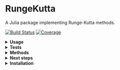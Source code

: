 # RungeKutta

A Julia package implementing Runge-Kutta methods.

[![Build Status](https://github.com/antonuccig/RungeKutta.jl/workflows/CI/badge.svg)](https://github.com/antonuccig/RungeKutta.jl/actions)
[![Coverage](https://codecov.io/gh/antonuccig/RungeKutta.jl/branch/master/graph/badge.svg)](https://codecov.io/gh/antonuccig/RungeKutta.jl)

<details><summary><b>Usage</b></summary>

&nbsp;

Let's say that we want to solve the [simple gravity pendulum problem](https://en.wikipedia.org/wiki/Pendulum_(mathematics)#Simple_gravity_pendulum) using the [midpoint method](https://en.wikipedia.org/wiki/Midpoint_method). Here is how to do it with `RungeKutta`:

```julia
using RungeKutta
f(u, t) = [u[2]; -9.81 * sin(u[1])]
u0 = [0.0; π/2]
tspan = (0.0, 2π)
problem = IVP(f, u0, tspan)
solver = Midpoint(h = 1e-2)
solution = solve(problem, solver)
```

We can plot the obtained `solution` by extracting its fields `u` and `t`, e.g. with the convenient macro `@↓ u, t = solution` from `ArrowMacros`. Alternatively, we can use the predefined recipes:

```julia
using Plots, LaTeXStrings
default(fontfamily = "Computer Modern", fmt = :svg)
plot(
  size = (800, 400),
  plot(solution, xlabel = L"t", label = [L"\theta" L"\omega"], legend = true),
  phaseplot(solution, vars = (1, 2), xlabel = L"\theta", ylabel = L"\omega")
)
# savefig("pendulum.svg")
```

![svg](images/pendulum.svg)

`RungeKutta` comes with some predefined ODE problems, like the [Lorenz system](https://en.wikipedia.org/wiki/Lorenz_system):

```julia
u0 = [2.0, 3.0, -14.0]
tspan = (0.0, 10.0)
problem = Lorenz(u0, tspan)
solver = F45(h = 1e-3)
solution = solve(problem, solver)
plot(solution, xlabel = L"t", label = [L"x" L"y" L"z"], legend = true)
# savefig("lorenz.svg")
```

![svg](images/lorenz.svg)

`RungeKutta` has also predefined recipes to plot stability regions and order stars:

```julia
plot(
  size = (1000, 400),
  stabilityf(RK4(), xlabel = L"\Re(z)", ylabel = L"\Im(z)", colour = :blues),
  orderstarf(RK4(), xlabel = L"\Re(z)", ylabel = L"\Im(z)", colour = :blues)
)
# savefig("regions.svg")
```

![svg](images/regions.svg)

</details>

<details><summary><b>Tests</b></summary>

&nbsp;

[`OrdinaryDiffEq`](https://github.com/SciML/OrdinaryDiffEq.jl) is almost always faster and more efficient than `RungeKutta`, but `RungeKutta` is still competitive in a few cases, thanks to its simple design.

```julia
u0 = [2.0, 3.0, -14.0]
tspan = (0.0, 1.0)
problem = Lorenz(u0 = u0, tspan = tspan)
solver = RK4(h = 1e-3)
# solver = DP54(h = 1e-3)
# solver = CrankNicolson(h = 1e-3)
```

```julia
using BenchmarkTools
@benchmark solve($problem, $solver)
```

```julia
BenchmarkTools.Trial:
  memory estimate:  313.64 KiB
  allocs estimate:  6000
  --------------
  minimum time:     315.252 μs (0.00% GC)
  median time:      337.454 μs (0.00% GC)
  mean time:        470.207 μs (7.79% GC)
  maximum time:     17.859 ms (0.00% GC)
  --------------
  samples:          10000
  evals/sample:     1
```

```julia
# import OrdinaryDiffEq; const DE = OrdinaryDiffEq # v1.0
import OrdinaryDiffEq as DE #v1.6
u0 = [2.0, 3.0, -14.0]
tspan = (0.0, 1.0)
function lorenz!(du, u, p, t)
    du[1] = 10.0 * (u[2] - u[1])
    du[2] = u[1] * (28.0 - u[3]) - u[2]
    du[3] = u[1] * u[2] - 8/3 * u[3]
end
DE_problem = DE.ODEProblem(lorenz!, u0, tspan)
DE_solver = DE.RK4()
# DE_solver = DE.DP5()
# DE_solver = DE.Trapezoid()
```

```julia
@benchmark DE.solve($DE_problem, $DE_solver, dt = 1e-3, adaptive = false)
```

```julia
BenchmarkTools.Trial:
  memory estimate:  448.80 KiB
  allocs estimate:  4034
  --------------
  minimum time:     369.874 μs (0.00% GC)
  median time:      394.468 μs (0.00% GC)
  mean time:        489.820 μs (9.59% GC)
  maximum time:     12.049 ms (95.71% GC)
  --------------
  samples:          9973
  evals/sample:     1
```

</details>

<details><summary><b>Methods</b></summary>

&nbsp;

`RungeKutta.jl` currently supports explicit (`Euler`/`ExplicitEuler`, `Midpoint`/`ExplicitMidpoint`, `Heun2`, `Ralston2`, `Heun3`, `Kutta3`, `Ralston3`, `SSPRK3`, `RK4`, `Rule38`, `HeunEuler`, `Fehlberg45`/`F45`, `DormandPrince54`/`DP54`, `Verner65`/`V65`) and implicit methods (`BackwardEuler`/`ImplicitEuler`, `ImplicitMidpoint`, `CrankNicolson`, `SDIRK3`, `GaussLegendre4`/`GL4`, `GaussLegendre6`/`GL6`, `LobattoIIIA4`, `LobattoIIIB2`, `LobattoIIIB4`, `LobattoIIIC2`, `LobattoIIIC4`, `RadauIA3`, `RadauIA5`, `RadauIIA3`, `RadauIIA5`).

</details>

<details><summary><b>Next steps</b></summary>

&nbsp;

Current plans for further developments are:
- Improve performance and error messages.
- Automatic size detection of stability region.
- IMEX methods.

</details>

<details><summary><b>Installation</b></summary>

&nbsp;

`RungeKutta` is compatible with Julia `v1.0` and above, and it can be installed from the REPL by cloning this repository:
```julia
]add https://github.com/antonuccig/RungeKutta.jl
```
</details>
